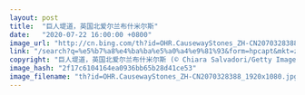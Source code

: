 ```yaml
---
layout: post
title:  "巨人堤道，英国北爱尔兰布什米尔斯"
date:   "2020-07-22 16:00:00 +0800"
image_url: "http://cn.bing.com/th?id=OHR.CausewayStones_ZH-CN2070328388_1920x1080.jpg&rf=LaDigue_1920x1080.jpg&pid=hp"
link: "/search?q=%e5%b7%a8%e4%ba%ba%e5%a0%a4%e9%81%93&form=hpcapt&mkt=zh-cn"
copyright: "巨人堤道，英国北爱尔兰布什米尔斯 (© Chiara Salvadori/Getty Images)"
image_hash: "2f17c6104164ea0936bb65b28d41ce53"
image_filename: "th?id=OHR.CausewayStones_ZH-CN2070328388_1920x1080.jpg&rf=LaDigue_1920x1080.jpg&pid=hp"
---
```


